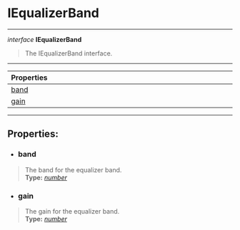 # IEqualizerBand  
---  
*interface* **IEqualizerBand**   
> The IEqualizerBand interface.  
---
| Properties <img width=1000/> |   
| :--- |   
| [band](#band) |   
| [gain](#gain) |   
---  
## Properties:  
- ### band  
> The band for the equalizer band.  
> **Type:** *[number](https://developer.mozilla.org/en-US/docs/Web/JavaScript/Reference/Global_Objects/number)*  
- ### gain  
> The gain for the equalizer band.  
> **Type:** *[number](https://developer.mozilla.org/en-US/docs/Web/JavaScript/Reference/Global_Objects/number)*  
